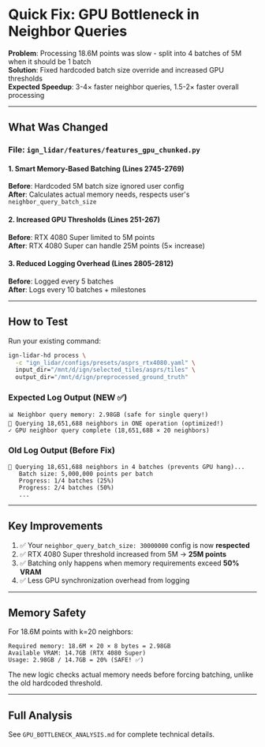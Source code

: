 # Quick Fix: GPU Bottleneck in Neighbor Queries

**Problem**: Processing 18.6M points was slow - split into 4 batches of 5M when it should be 1 batch  
**Solution**: Fixed hardcoded batch size override and increased GPU thresholds  
**Expected Speedup**: 3-4× faster neighbor queries, 1.5-2× faster overall processing

---

## What Was Changed

### File: `ign_lidar/features/features_gpu_chunked.py`

#### 1. Smart Memory-Based Batching (Lines 2745-2769)

**Before**: Hardcoded 5M batch size ignored user config  
**After**: Calculates actual memory needs, respects user's `neighbor_query_batch_size`

#### 2. Increased GPU Thresholds (Lines 251-267)

**Before**: RTX 4080 Super limited to 5M points  
**After**: RTX 4080 Super can handle 25M points (5× increase)

#### 3. Reduced Logging Overhead (Lines 2805-2812)

**Before**: Logged every 5 batches  
**After**: Logs every 10 batches + milestones

---

## How to Test

Run your existing command:

```bash
ign-lidar-hd process \
  -c "ign_lidar/configs/presets/asprs_rtx4080.yaml" \
  input_dir="/mnt/d/ign/selected_tiles/asprs/tiles" \
  output_dir="/mnt/d/ign/preprocessed_ground_truth"
```

### Expected Log Output (NEW ✅)

```
📊 Neighbor query memory: 2.98GB (safe for single query!)
🚀 Querying 18,651,688 neighbors in ONE operation (optimized!)
✓ GPU neighbor query complete (18,651,688 × 20 neighbors)
```

### Old Log Output (Before Fix)

```
🚀 Querying 18,651,688 neighbors in 4 batches (prevents GPU hang)...
   Batch size: 5,000,000 points per batch
   Progress: 1/4 batches (25%)
   Progress: 2/4 batches (50%)
   ...
```

---

## Key Improvements

1. ✅ Your `neighbor_query_batch_size: 30000000` config is now **respected**
2. ✅ RTX 4080 Super threshold increased from 5M → **25M points**
3. ✅ Batching only happens when memory requirements exceed **50% VRAM**
4. ✅ Less GPU synchronization overhead from logging

---

## Memory Safety

For 18.6M points with k=20 neighbors:

```
Required memory: 18.6M × 20 × 8 bytes = 2.98GB
Available VRAM: 14.7GB (RTX 4080 Super)
Usage: 2.98GB / 14.7GB = 20% (SAFE! ✅)
```

The new logic checks actual memory needs before forcing batching, unlike the old hardcoded threshold.

---

## Full Analysis

See `GPU_BOTTLENECK_ANALYSIS.md` for complete technical details.
